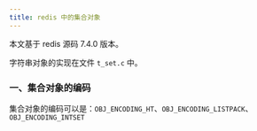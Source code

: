 ```yaml
---
title: redis 中的集合对象
---
```


本文基于 redis 源码 7.4.0 版本。

字符串对象的实现在文件 `t_set.c` 中。

### 一、集合对象的编码

集合对象的编码可以是：`OBJ_ENCODING_HT`、`OBJ_ENCODING_LISTPACK`、`OBJ_ENCODING_INTSET`